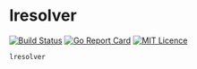 # lresolver

[![Build Status](https://drone.io/github.com/lucindo/lresolver/status.png)](https://drone.io/github.com/lucindo/lresolver/latest)
[![Go Report Card](https://goreportcard.com/badge/github.com/lucindo/lresolver)](https://goreportcard.com/report/github.com/lucindo/lresolver)
[![MIT Licence](https://badges.frapsoft.com/os/mit/mit.png?v=103)](https://opensource.org/licenses/mit-license.php)

`lresolver`
